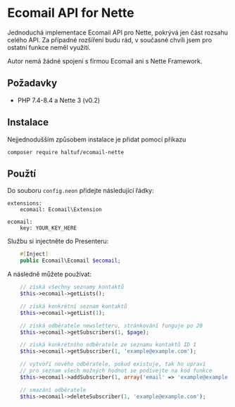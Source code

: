 Ecomail API for Nette
=====================

Jednoduchá implementace Ecomail API pro Nette, pokrývá jen část rozsahu celého API. Za případné rozšíření budu rád, v současné chvíli jsem pro ostatní funkce neměl využití.

Autor nemá žádné spojení s firmou Ecomail ani s Nette Framework.

Požadavky
------------ 
- PHP 7.4-8.4 a Nette 3 (v0.2)

Instalace
------------

Nejjednodušším způsobem instalace je přidat pomocí příkazu

```
composer require haltuf/ecomail-nette
```

Použtí
-----

Do souboru `config.neon` přidejte následující řádky:

```
extensions:
	ecomail: Ecomail\Extension

ecomail:
	key: YOUR_KEY_HERE
```

Službu si injectněte do Presenteru:

```php
	#[Inject]
	public Ecomail\Ecomail $ecomail;
```

A následně můžete používat:

```php
	// získá všechny seznamy kontaktů
	$this->ecomail->getLists();

	// získá konkrétní seznam kontaktů
	$this->ecomail->getList(1);

	// získá odběratele newsletteru, stránkování funguje po 20
	$this->ecomail->getSubscribers(1, $page);

	// získá konkrétního odběratele ze seznamu kontaktů ID 1
	$this->ecomail->getSubscriber(1, 'example@example.com');

	// vytvoří nového odběratele, pokud existuje, tak ho upraví
	// pro seznam všech možných hodnot se podívejte na kód funkce
	$this->ecomail->addSubscriber(1, array('email' => 'example@example.com', false, true, true));

	// smazání odběratele
	$this->ecomail->deleteSubscriber(1, 'example@example.com');
```